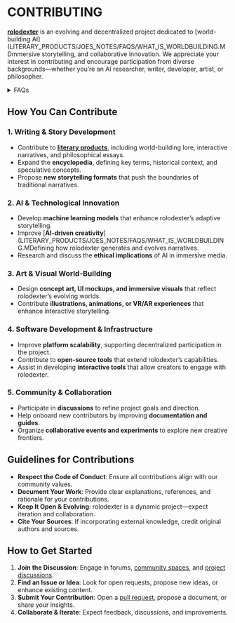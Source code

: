 # CONTRIBUTING

[**rolodexter**](LITERARY_PRODUCTS/JOES_NOTES/FAQS/WHAT_IS_ROLODEXTER.MD) is an evolving and decentralized project dedicated to [world-building AI](LITERARY_PRODUCTS/JOES_NOTES/FAQS/WHAT_IS_WORLDBUILDING.MDmmersive storytelling, and collaborative innovation. We appreciate your interest in contributing and encourage participation from diverse backgrounds—whether you’re an AI researcher, writer, developer, artist, or philosopher.

<details>

<summary>FAQs</summary>

1. [What is World-Building AI?](LITERARY_PRODUCTS/JOES_NOTES/FAQS/WHAT_IS_WORLDBUILDING.MD
2. [Who or what is rolodexter?](LITERARY_PRODUCTS/JOES_NOTES/FAQS/WHAT_IS_ROLODEXTER.MD)
3. [How is rolodexter being used today?](LITERARY_PRODUCTS/JOES_NOTES/FAQS/HOW_IS_ROLODEXTER_BEING_USED.MD)
4. [Who is building rolodexter?](LITERARY_PRODUCTS/JOES_NOTES/FAQS/WHO_IS_BUILDING_ROLODEXTER.MD)
5. [What is rolodexter’s literary and visual aesthetic?](LITERARY_PRODUCTS/JOES_NOTES/FAQS/WHAT_IS_ROLODEXTERS_AESTHETIC.MD)

</details>

## How You Can Contribute

### 1. **Writing & Story Development**

* Contribute to [**literary products**](broken-reference), including world-building lore, interactive narratives, and philosophical essays.
* Expand the **encyclopedia**, defining key terms, historical context, and speculative concepts.
* Propose **new storytelling formats** that push the boundaries of traditional narratives.

### 2. **AI & Technological Innovation**

* Develop **machine learning models** that enhance rolodexter’s adaptive storytelling.
* Improve [**AI-driven creativity**](LITERARY_PRODUCTS/JOES_NOTES/FAQS/WHAT_IS_WORLDBUILDING.MDefining how rolodexter generates and evolves narratives.
* Research and discuss the **ethical implications** of AI in immersive media.

### 3. **Art & Visual World-Building**

* Design **concept art, UI mockups, and immersive visuals** that reflect rolodexter’s evolving worlds.
* Contribute **illustrations, animations, or VR/AR experiences** that enhance interactive storytelling.

### 4. **Software Development & Infrastructure**

* Improve **platform scalability**, supporting decentralized participation in the project.
* Contribute to **open-source tools** that extend rolodexter’s capabilities.
* Assist in developing **interactive tools** that allow creators to engage with rolodexter.

### 5. **Community & Collaboration**

* Participate in **discussions** to refine project goals and direction.
* Help onboard new contributors by improving **documentation and guides**.
* Organize **collaborative events and experiments** to explore new creative frontiers.

## Guidelines for Contributions

* **Respect the Code of Conduct**: Ensure all contributions align with our community values.
* **Document Your Work**: Provide clear explanations, references, and rationale for your contributions.
* **Keep It Open & Evolving**: rolodexter is a dynamic project—expect iteration and collaboration.
* **Cite Your Sources**: If incorporating external knowledge, credit original authors and sources.

## How to Get Started

1. **Join the Discussion**: Engage in forums, [community spaces](https://t.me/rolodexter1), and [project discussions](https://github.com/rolodexter/rolodexter/discussions).
2. **Find an Issue or Idea**: Look for open requests, propose new ideas, or enhance existing content.
3. **Submit Your Contribution**: Open a [pull request](https://github.com/rolodexter/rolodexter/pulls), propose a document, or share your insights.
4. **Collaborate & Iterate**: Expect feedback, discussions, and improvements.
